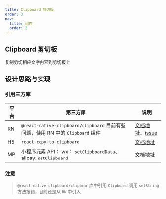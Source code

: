 ```yaml
---
title: Clipboard 剪切板
order: 3
nav:
  title: 组件
  order: 2
---
```


## Clipboard 剪切板

复制剪切相应文字内容到剪切板上

## 设计思路与实现

### 引用三方库

| 平台 | 第三方库                                                                        | 说明                                                                                                                                                |
| ---- | ------------------------------------------------------------------------------- | --------------------------------------------------------------------------------------------------------------------------------------------------- |
| RN   | `@react-native-clipboard/clipboard` 目前有些问题，使用 RN 中的 `Clipboard` 组件 | [文档地址](https://www.npmjs.com/package/@react-native-clipboard/clipboard)、[issue](https://github.com/react-native-clipboard/clipboard/issues/71) |
| H5   | `react-copy-to-clipboard`                                                       | [文档地址](https://www.npmjs.com/search?q=react-copy-to-clipboard)                                                                                  |
| MP   | 小程序元素 API： wx： `setClipboardData`、alipay: `setClipboard`                | [文档地址](https://developers.weixin.qq.com/miniprogram/dev/api/device/clipboard/wx.setClipboardData.html)                                          |

### 注意

> `@react-native-clipboard/clipboar` 库中引用 `Clipboard` 调用 `setString` 方法报错，目前还是从 `RN` 中引入
